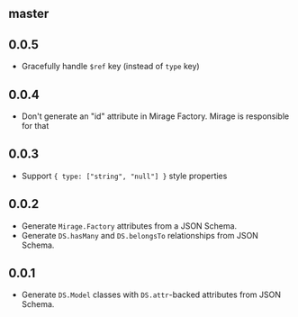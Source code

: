 master
------

0.0.5
-----

* Gracefully handle `$ref` key (instead of `type` key)

0.0.4
-----

* Don't generate an "id" attribute in Mirage Factory. Mirage is responsible for
  that

0.0.3
-----

* Support `{ type: ["string", "null"] }` style properties

0.0.2
-----

* Generate `Mirage.Factory` attributes from a JSON Schema.
* Generate `DS.hasMany` and `DS.belongsTo` relationships from JSON Schema.

0.0.1
-----

* Generate `DS.Model` classes with `DS.attr`-backed attributes from JSON Schema.

